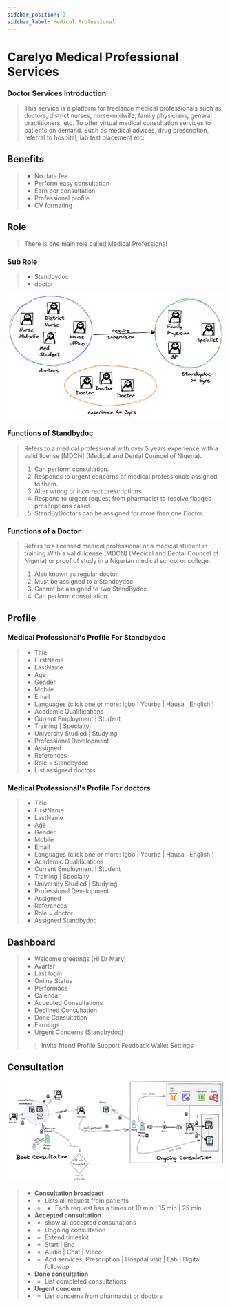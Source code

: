 ```yaml
---
sidebar_position: 3
sidebar_label: Medical Professional
---
```


# Carelyo Medical Professional Services

### Doctor Services Introduction
> This service is a platform for freelance medical professionals such as doctors, district nurses, nurse-midwife, family physicians, genaral practitioners, etc. To offer virtual medical consultation services to patients on demand. Such as medical advices, drug prescription, referral to hospital, lab test placement etc.


## Benefits
> * No data fee
> * Perform easy consultation 
> * Earn per consultation
> * Professional profile
> * CV formating

## Role
> There is one main role called Medical Professional

### Sub Role
> * Standbydoc
> * doctor
> 
![Doctor roles](../../../assets/images/docrole.png)


### Functions of Standbydoc
> Refers to a medical professional with over 5 years experience with a valid license [MDCN] (Medical and Dental Councel of Nigeria).
>
> 1. Can perform consultation.
> 2. Responds to urgent concerns of medical professionals assigned to them.
> 3. Alter wrong or incorrect prescriptions.
> 4. Respond to urgent request from pharmacist to resolve flagged prescriptions cases.
> 5. StandByDoctors can be assigned for more than one Doctor.

### Functions of a Doctor 
> Refers to a licensed medical professional or a medical student in training.With a valid license [MDCN] (Medical and Dental Councel of Nigeria) or proof of study in a Nigerian medical school or college.
> 
> 1. Also known as regular doctor.
> 2. Must be assigned to a Standbydoc
> 3. Cannot be assigned to two StandBydoc
> 4. Can perform consultation.

## Profile
### Medical Professional's Profile For Standbydoc
> - Title 
> - FirstName
> - LastName
> - Age
> - Gender
> - Mobile
> - Email
> - Languages (click one or more: Igbo | Yourba | Hausa | English )
> - Academic Qualifications
> - Current Employment | Student
> - Training | Specialty
> - University Studied | Studying
> - Professional Development
> - Assigned 
> - References
> - Role = Standbydoc
> - List assigned doctors

### Medical Professional's Profile For doctors
> - Title 
> - FirstName
> - LastName
> - Age
> - Gender
> - Mobile
> - Email
> - Languages (click one or more: Igbo | Yourba | Hausa | English )
> - Academic Qualifications
> - Current Employment | Student
> - Training | Specialty
> - University Studied | Studying
> - Professional Development
> - Assigned 
> - References
> - Role = doctor
> - Assigned Standbydoc

## Dashboard
> - Welcome greetings (Hi Dr Mary)
> - Avartar
> - Last login
> - Online Status
> - Performace
> - Calendar
> - Accepted Consultations
> - Declined Consultation
> - Done Consultation
> - Earnings
> - Urgent Concerns (Standbydoc)
> > Invite friend
> Profile
> Support
> Feedback
> Wallet
> Settings

## Consultation
![Book consultation](../../../assets/images/consbook.png)

> - **Consultation broadcast**
> - - Lists all request from patients
> - - - Each request has a timeslot 10 min | 15 min | 25 min
> - **Accepted consultation**
> - - show all accepted consultations
> - - Ongoing consultation
> - - Extend timeslot
> - - Start | End 
> - - Audio | Chat | Video
> - - Add services: Prescription | Hospital visit | Lab | Digital followup 
> - **Done consultation** 
> - - List completed consultations 
> - **Urgent concern**
> - - List concerns from pharmacist or doctors